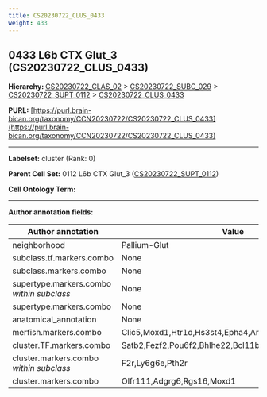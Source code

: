 ```yaml
---
title: CS20230722_CLUS_0433
weight: 433
---
```

## 0433 L6b CTX Glut_3 (CS20230722_CLUS_0433)
<b>Hierarchy: </b>
[CS20230722_CLAS_02](../CS20230722_CLAS_02) >
[CS20230722_SUBC_029](../CS20230722_SUBC_029) >
[CS20230722_SUPT_0112](../CS20230722_SUPT_0112) >
[CS20230722_CLUS_0433](../CS20230722_CLUS_0433)

**PURL:** [https://purl.brain-bican.org/taxonomy/CCN20230722/CS20230722_CLUS_0433](https://purl.brain-bican.org/taxonomy/CCN20230722/CS20230722_CLUS_0433)

---


**Labelset:** cluster (Rank: 0)

**Parent Cell Set:** 0112 L6b CTX Glut_3 ([CS20230722_SUPT_0112](../CS20230722_SUPT_0112))



**Cell Ontology Term:** 

[MARKER GENES.]: #


---

[TRANSFERRED ANNOTATIONS.]: #


[AUTHOR ANNOTATION FIELDS.]: #


**Author annotation fields:**

| Author annotation | Value |
|-------------------|-------|
|neighborhood|Pallium-Glut|
|subclass.tf.markers.combo|None|
|subclass.markers.combo|None|
|supertype.markers.combo _within subclass_|None|
|supertype.markers.combo|None|
|anatomical_annotation|None|
|merfish.markers.combo|Clic5,Moxd1,Htr1d,Hs3st4,Epha4,Arhgap25,Ror1,Serpine2|
|cluster.TF.markers.combo|Satb2,Fezf2,Pou6f2,Bhlhe22,Bcl11b,Zfpm2|
|cluster.markers.combo _within subclass_|F2r,Ly6g6e,Pth2r|
|cluster.markers.combo|Olfr111,Adgrg6,Rgs16,Moxd1|
